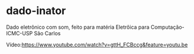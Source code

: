 # dado-inator
Dado eletrônico com som, feito para matéria Eletrôica para Computação-ICMC-USP São Carlos

Vídeo:https://www.youtube.com/watch?v=gttH_FCBccg&feature=youtu.be
